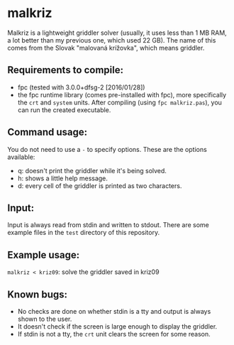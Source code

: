 # malkriz
Malkriz is a lightweight griddler solver (usually, it uses less than 1 MB RAM, a lot better than my previous one, which used 22 GB).
The name of this comes from the Slovak "malovaná krížovka", which means griddler.

## Requirements to compile:
- fpc (tested with 3.0.0+dfsg-2 \[2016/01/28\])
- the fpc runtime library (comes pre-installed with fpc), more specifically the `crt` and `system` units.
After compiling (using `fpc malkriz.pas`), you can run the created executable.

## Command usage:
You do not need to use a `-` to specify options. These are the options available:
- q: doesn't print the griddler while it's being solved.
- h: shows a little help message.
- d: every cell of the griddler is printed as two characters.

## Input:
Input is always read from stdin and written to stdout. There are some example files in the `test` directory of this repository.

## Example usage:
`malkriz < kriz09`: solve the griddler saved in kriz09

## Known bugs:
- No checks are done on whether stdin is a tty and output is always shown to the user.
- It doesn't check if the screen is large enough to display the griddler.
- If stdin is not a tty, the `crt` unit clears the screen for some reason.
